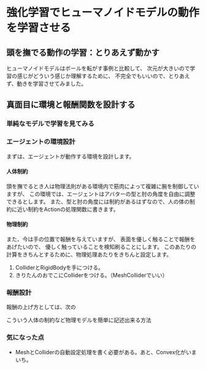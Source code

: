 # 強化学習でヒューマノイドモデルの動作を学習させる
## 頭を撫でる動作の学習：とりあえず動かす
ヒューマノイドモデルはボールを転がす事例と比較して、
次元が大きいので学習の感じがどういう感じか理解するために、
不完全でもいいので、とりあえず、動きを学習させてみました。

## 真面目に環境と報酬関数を設計する

### 単純なモデルで学習を見てみる

### エージェントの環境設計
まずは、エージェントが動作する環境を設計します。

#### 人体制約
頭を撫でるとき人は物理法則がある環境内で筋肉によって複雑に腕を制御していますが、
この環境では、エージェントはアバターの型と肘の角度を自由に調整できるとします。
また、型と肘の角度には制約があるはずなので、人の体の制約に近い制約をActionの処理関数に書きます。

#### 物理制約
また、今は手の位置で報酬を与えていますが、
表面を優しく触ることで報酬をあげたいので、
優しく触っていることを検知刷ることにします。
このあたりの計算をきちんとするために、物理処理あたりをきちんと設定します。

1. ColliderとRigidBodyを手につける。
2. きりたんのおでこにColliderをつける。（MeshColliderでいい）


### 報酬設計
報酬の上げ方としては、次の


こういう人体の制約など物理モデルを簡単に記述出来る方法

### 気になった点
* MeshとColliderの自動設定処理を書く必要がある。あと、Convex化がいまいち。